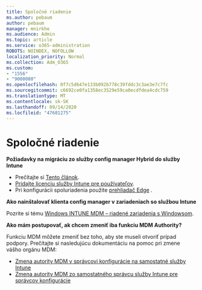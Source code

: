 ```yaml
---
title: Spoločné riadenie
ms.author: pebaum
author: pebaum
manager: mnirkhe
ms.audience: Admin
ms.topic: article
ms.service: o365-administration
ROBOTS: NOINDEX, NOFOLLOW
localization_priority: Normal
ms.collection: Adm_O365
ms.custom:
- "1556"
- "9000080"
ms.openlocfilehash: 0f7c5d647e133b092b778c39fddc3c3ae3e7c7fc
ms.sourcegitcommit: c6692ce0fa1358ec3529e59ca0ecdfdea4cdc759
ms.translationtype: MT
ms.contentlocale: sk-SK
ms.lasthandoff: 09/14/2020
ms.locfileid: "47681275"
---
```

# <a name="co-management"></a>Spoločné riadenie

**Požiadavky na migráciu zo služby config manager Hybrid do služby Intune**

- Prečítajte si [Tento článok](https://docs.microsoft.com/configmgr/mdm/deploy-use/migrate-hybridmdm-to-intunesa).
- [Pridajte licenciu služby Intune pre používateľov](https://docs.microsoft.com/intune/licenses-assign).
- Pri konfigurácii spoluriadenia použite [prehliadač Edge](https://www.microsoft.com/windows/microsoft-edge) .

**Ako nainštalovať klienta config manager v zariadeniach so službou Intune**

Pozrite si tému [Windows INTUNE MDM – riadené zariadenia s Windowsom](https://docs.microsoft.com/configmgr/core/clients/deploy/deploy-clients-to-windows-computers#bkmk_mdm).

**Ako mám postupovať, ak chcem zmeniť iba funkciu MDM Authority?**

Funkciu MDM môžete zmeniť bez toho, aby ste museli otvoriť prípad podpory. Prečítajte si nasledujúcu dokumentáciu na pomoc pri zmene vášho orgánu MDM:

- [Zmena autority MDM v správcovi konfigurácie na samostatné služby Intune](https://docs.microsoft.com/configmgr/mdm/deploy-use/migrate-change-mdm-authority)
- [Zmena autority MDM zo samostatného správcu služby Intune pre správcov konfigurácie](https://docs.microsoft.com/configmgr/mdm/deploy-use/change-mdm-authority)
